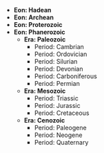 - **Eon: Hadean**
- **Eon: Archean**
- **Eon: Proterozoic**
- **Eon: Phanerozoic**
    - **Era: Paleozoic**
        - Period: Cambrian
        - Period: Ordovician
        - Period: Silurian
        - Period: Devonian
        - Period: Carboniferous
        - Period: Permian
    - **Era: Mesozoic**
        - Period: Triassic
        - Period: Jurassic
        - Period: Cretaceous
    - **Era: Cenozoic**
        - Period: Paleogene
        - Period: Neogene
        - Period: Quaternary